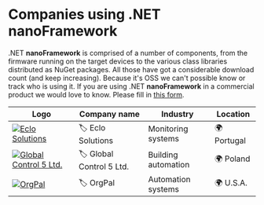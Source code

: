 # Companies using .NET **nanoFramework**

.NET **nanoFramework** is comprised of a number of components, from the firmware running on the target devices to the various class libraries distributed as NuGet packages. All those have got a considerable download count (and keep increasing). Because it's OSS we can't possible know or track who is using it.
If you are using .NET **nanoFramework** in a commercial product we would love to know. Please fill in [this form](https://1drv.ms/xs/s!AnbQmclZwQHagSzU74bS4uOTLxsc).

| Logo | Company name | Industry | Location |
| --- | --- | --- | --- |
|[![Eclo Solutions](http://www.eclo.solutions/images/eclo-solutions-logo-tall.svg)](http://www.eclo.solutions)|&#127991; Eclo Solutions|Monitoring systems|&#127757; Portugal|
|[![Global Control 5 Ltd.](https://www.gc5.pl/src/img/logo_color.svg)](https://www.gc5.pl)|&#127991; Global Control 5 Ltd.|Building automation|&#127757; Poland|
|[![OrgPal](https://www.orgpal.com/orgpallogo.png)](https://www.orgpal.com)|&#127991; OrgPal|Automation systems|&#127757; U.S.A.|
